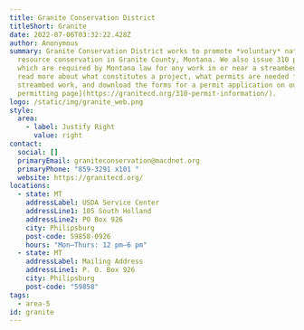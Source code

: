 ```yaml
---
title: Granite Conservation District
titleShort: Granite
date: 2022-07-06T03:32:22.428Z
author: Anonymous
summary: Granite Conservation District works to promote *voluntary* natural
  resource conservation in Granite County, Montana. We also issue 310 permits,
  which are required by Montana law for any work in or near a streambed. You can
  read more about what constitutes a project, what permits are needed for
  streambed work, and download the forms for a permit application on our [stream
  permitting page](https://granitecd.org/310-permit-information/).
logo: /static/img/granite_web.png
style:
  area:
    - label: Justify Right
      value: right
contact:
  social: []
  primaryEmail: graniteconservation@macdnet.org
  primaryPhone: "859-3291 x101 "
  website: https://granitecd.org/
locations:
  - state: MT
    addressLabel: USDA Service Center
    addressLine1: 105 South Holland
    addressLine2: PO Box 926
    city: Philipsburg
    post-code: 59858-0926
    hours: "Mon–Thurs: 12 pm–6 pm"
  - state: MT
    addressLabel: Mailing Address
    addressLine1: P. O. Box 926
    city: Philipsburg
    post-code: "59858"
tags:
  - area-5
id: granite
---
```

